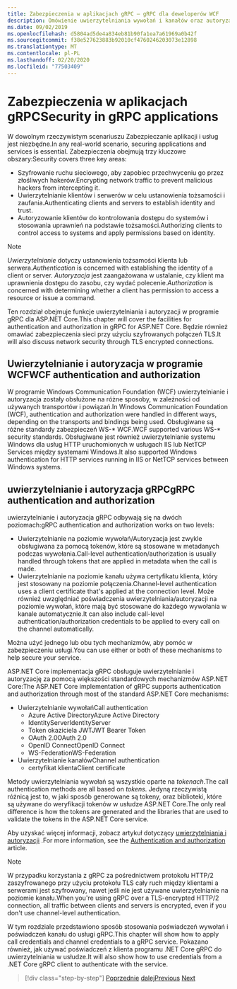 ```yaml
---
title: Zabezpieczenia w aplikacjach gRPC — gRPC dla deweloperów WCF
description: Omówienie uwierzytelniania wywołań i kanałów oraz autoryzacji w programie gRPC.
ms.date: 09/02/2019
ms.openlocfilehash: d5804ad5de4a834eb81b90fa1ea7a61969a0b42f
ms.sourcegitcommit: f38e527623883b92010cf4760246203073e12898
ms.translationtype: MT
ms.contentlocale: pl-PL
ms.lasthandoff: 02/20/2020
ms.locfileid: "77503409"
---
```

# <a name="security-in-grpc-applications"></a><span data-ttu-id="44cf6-103">Zabezpieczenia w aplikacjach gRPC</span><span class="sxs-lookup"><span data-stu-id="44cf6-103">Security in gRPC applications</span></span>

<span data-ttu-id="44cf6-104">W dowolnym rzeczywistym scenariuszu Zabezpieczanie aplikacji i usług jest niezbędne.</span><span class="sxs-lookup"><span data-stu-id="44cf6-104">In any real-world scenario, securing applications and services is essential.</span></span> <span data-ttu-id="44cf6-105">Zabezpieczenia obejmują trzy kluczowe obszary:</span><span class="sxs-lookup"><span data-stu-id="44cf6-105">Security covers three key areas:</span></span> 

* <span data-ttu-id="44cf6-106">Szyfrowanie ruchu sieciowego, aby zapobiec przechwyceniu go przez złośliwych hakerów.</span><span class="sxs-lookup"><span data-stu-id="44cf6-106">Encrypting network traffic to prevent malicious hackers from intercepting it.</span></span>
* <span data-ttu-id="44cf6-107">Uwierzytelnianie klientów i serwerów w celu ustanowienia tożsamości i zaufania.</span><span class="sxs-lookup"><span data-stu-id="44cf6-107">Authenticating clients and servers to establish identity and trust.</span></span>
* <span data-ttu-id="44cf6-108">Autoryzowanie klientów do kontrolowania dostępu do systemów i stosowania uprawnień na podstawie tożsamości.</span><span class="sxs-lookup"><span data-stu-id="44cf6-108">Authorizing clients to control access to systems and apply permissions based on identity.</span></span>

> [!NOTE]
> <span data-ttu-id="44cf6-109">*Uwierzytelnianie* dotyczy ustanowienia tożsamości klienta lub serwera.</span><span class="sxs-lookup"><span data-stu-id="44cf6-109">*Authentication* is concerned with establishing the identity of a client or server.</span></span> <span data-ttu-id="44cf6-110">*Autoryzacja* jest zaangażowana w ustalanie, czy klient ma uprawnienia dostępu do zasobu, czy wydać polecenie.</span><span class="sxs-lookup"><span data-stu-id="44cf6-110">*Authorization* is concerned with determining whether a client has permission to access a resource or issue a command.</span></span>

<span data-ttu-id="44cf6-111">Ten rozdział obejmuje funkcje uwierzytelniania i autoryzacji w programie gRPC dla ASP.NET Core.</span><span class="sxs-lookup"><span data-stu-id="44cf6-111">This chapter will cover the facilities for authentication and authorization in gRPC for ASP.NET Core.</span></span> <span data-ttu-id="44cf6-112">Będzie również omawiać zabezpieczenia sieci przy użyciu szyfrowanych połączeń TLS.</span><span class="sxs-lookup"><span data-stu-id="44cf6-112">It will also discuss network security through TLS encrypted connections.</span></span>

## <a name="wcf-authentication-and-authorization"></a><span data-ttu-id="44cf6-113">Uwierzytelnianie i autoryzacja w programie WCF</span><span class="sxs-lookup"><span data-stu-id="44cf6-113">WCF authentication and authorization</span></span>

<span data-ttu-id="44cf6-114">W programie Windows Communication Foundation (WCF) uwierzytelnianie i autoryzacja zostały obsłużone na różne sposoby, w zależności od używanych transportów i powiązań.</span><span class="sxs-lookup"><span data-stu-id="44cf6-114">In Windows Communication Foundation (WCF), authentication and authorization were handled in different ways, depending on the transports and bindings being used.</span></span> <span data-ttu-id="44cf6-115">Obsługiwane są różne standardy zabezpieczeń WS-\* WCF.</span><span class="sxs-lookup"><span data-stu-id="44cf6-115">WCF supported various WS-\* security standards.</span></span> <span data-ttu-id="44cf6-116">Obsługiwane jest również uwierzytelnianie systemu Windows dla usług HTTP uruchomionych w usługach IIS lub NetTCP Services między systemami Windows.</span><span class="sxs-lookup"><span data-stu-id="44cf6-116">It also supported Windows authentication for HTTP services running in IIS or NetTCP services between Windows systems.</span></span>

## <a name="grpc-authentication-and-authorization"></a><span data-ttu-id="44cf6-117">uwierzytelnianie i autoryzacja gRPC</span><span class="sxs-lookup"><span data-stu-id="44cf6-117">gRPC authentication and authorization</span></span>

<span data-ttu-id="44cf6-118">uwierzytelnianie i autoryzacja gRPC odbywają się na dwóch poziomach:</span><span class="sxs-lookup"><span data-stu-id="44cf6-118">gRPC authentication and authorization works on two levels:</span></span>

* <span data-ttu-id="44cf6-119">Uwierzytelnianie na poziomie wywołań/Autoryzacja jest zwykle obsługiwana za pomocą tokenów, które są stosowane w metadanych podczas wywołania.</span><span class="sxs-lookup"><span data-stu-id="44cf6-119">Call-level authentication/authorization is usually handled through tokens that are applied in metadata when the call is made.</span></span> 
* <span data-ttu-id="44cf6-120">Uwierzytelnianie na poziomie kanału używa certyfikatu klienta, który jest stosowany na poziomie połączenia.</span><span class="sxs-lookup"><span data-stu-id="44cf6-120">Channel-level authentication uses a client certificate that's applied at the connection level.</span></span> <span data-ttu-id="44cf6-121">Może również uwzględniać poświadczenia uwierzytelniania/autoryzacji na poziomie wywołań, które mają być stosowane do każdego wywołania w kanale automatycznie.</span><span class="sxs-lookup"><span data-stu-id="44cf6-121">It can also include call-level authentication/authorization credentials to be applied to every call on the channel automatically.</span></span> 

<span data-ttu-id="44cf6-122">Można użyć jednego lub obu tych mechanizmów, aby pomóc w zabezpieczeniu usługi.</span><span class="sxs-lookup"><span data-stu-id="44cf6-122">You can use either or both of these mechanisms to help secure your service.</span></span>

<span data-ttu-id="44cf6-123">ASP.NET Core implementacja gRPC obsługuje uwierzytelnianie i autoryzację za pomocą większości standardowych mechanizmów ASP.NET Core:</span><span class="sxs-lookup"><span data-stu-id="44cf6-123">The ASP.NET Core implementation of gRPC supports authentication and authorization through most of the standard ASP.NET Core mechanisms:</span></span>

- <span data-ttu-id="44cf6-124">Uwierzytelnianie wywołań</span><span class="sxs-lookup"><span data-stu-id="44cf6-124">Call authentication</span></span>
  - <span data-ttu-id="44cf6-125">Azure Active Directory</span><span class="sxs-lookup"><span data-stu-id="44cf6-125">Azure Active Directory</span></span>
  - <span data-ttu-id="44cf6-126">IdentityServer</span><span class="sxs-lookup"><span data-stu-id="44cf6-126">IdentityServer</span></span>
  - <span data-ttu-id="44cf6-127">Token okaziciela JWT</span><span class="sxs-lookup"><span data-stu-id="44cf6-127">JWT Bearer Token</span></span>
  - <span data-ttu-id="44cf6-128">OAuth 2.0</span><span class="sxs-lookup"><span data-stu-id="44cf6-128">OAuth 2.0</span></span>
  - <span data-ttu-id="44cf6-129">OpenID Connect</span><span class="sxs-lookup"><span data-stu-id="44cf6-129">OpenID Connect</span></span>
  - <span data-ttu-id="44cf6-130">WS-Federation</span><span class="sxs-lookup"><span data-stu-id="44cf6-130">WS-Federation</span></span>
- <span data-ttu-id="44cf6-131">Uwierzytelnianie kanałów</span><span class="sxs-lookup"><span data-stu-id="44cf6-131">Channel authentication</span></span>
  - <span data-ttu-id="44cf6-132">certyfikat klienta</span><span class="sxs-lookup"><span data-stu-id="44cf6-132">Client certificate</span></span>

<span data-ttu-id="44cf6-133">Metody uwierzytelniania wywołań są wszystkie oparte na *tokenach*.</span><span class="sxs-lookup"><span data-stu-id="44cf6-133">The call authentication methods are all based on *tokens*.</span></span> <span data-ttu-id="44cf6-134">Jedyną rzeczywistą różnicą jest to, w jaki sposób generowane są tokeny, oraz biblioteki, które są używane do weryfikacji tokenów w usłudze ASP.NET Core.</span><span class="sxs-lookup"><span data-stu-id="44cf6-134">The only real difference is how the tokens are generated and the libraries that are used to validate the tokens in the ASP.NET Core service.</span></span>

<span data-ttu-id="44cf6-135">Aby uzyskać więcej informacji, zobacz artykuł dotyczący [uwierzytelniania i autoryzacji](/aspnet/core/grpc/authn-and-authz) .</span><span class="sxs-lookup"><span data-stu-id="44cf6-135">For more information, see the [Authentication and authorization](/aspnet/core/grpc/authn-and-authz) article.</span></span>

> [!NOTE]
> <span data-ttu-id="44cf6-136">W przypadku korzystania z gRPC za pośrednictwem protokołu HTTP/2 zaszyfrowanego przy użyciu protokołu TLS cały ruch między klientami a serwerami jest szyfrowany, nawet jeśli nie jest używane uwierzytelnianie na poziomie kanału.</span><span class="sxs-lookup"><span data-stu-id="44cf6-136">When you're using gRPC over a TLS-encrypted HTTP/2 connection, all traffic between clients and servers is encrypted, even if you don't use channel-level authentication.</span></span>

<span data-ttu-id="44cf6-137">W tym rozdziale przedstawiono sposób stosowania poświadczeń wywołań i poświadczeń kanału do usługi gRPC.</span><span class="sxs-lookup"><span data-stu-id="44cf6-137">This chapter will show how to apply call credentials and channel credentials to a gRPC service.</span></span> <span data-ttu-id="44cf6-138">Pokazano również, jak używać poświadczeń z klienta programu .NET Core gRPC do uwierzytelniania w usłudze.</span><span class="sxs-lookup"><span data-stu-id="44cf6-138">It will also show how to use credentials from a .NET Core gRPC client to authenticate with the service.</span></span>

>[!div class="step-by-step"]
><span data-ttu-id="44cf6-139">[Poprzednie](client-libraries.md)
>[dalej](call-credentials.md)</span><span class="sxs-lookup"><span data-stu-id="44cf6-139">[Previous](client-libraries.md)
[Next](call-credentials.md)</span></span>
